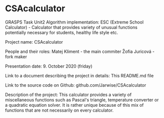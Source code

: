 # CSAcalculator

GRASPS Task Unit2 Algorithm implementation: ESC (Extreme School Calculator) - 
 Calculator that provides variety of unusual functions potentially necessary for students, healthy life style etc.

Project name: 
  CSAcalculator

People and their roles:
  Matej Kliment - the main commiter
  Žofia Juricová - fork maker

Presentation date:
  9. October 2020 (friday)

Link to a document describing the project in details:
  This README.md file

Link to the source code on Github:
  github.com/Jarwise/CSAcalculator
  
Description of the project:
  This calculator provides a variety of miscellaneous functions such as Pascal's triangle, temperature converter or a quadratic equation solver. It is rather unique because of this mix of functions that are not necessarily on every calculator.
